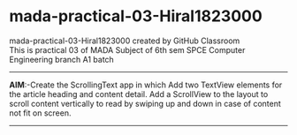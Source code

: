 # mada-practical-03-Hiral1823000
mada-practical-03-Hiral1823000 created by GitHub Classroom
<br>
This is practical 03 of MADA Subject of 6th sem SPCE Computer Engineering branch A1 batch
<br>
<hr>
<b>AIM</b>:-Create the ScrollingText app in which Add two TextView elements for the article heading and content detail. Add a ScrollView to the layout to scroll content vertically to read by swiping up and down in case of content not fit on screen.
<hr>
